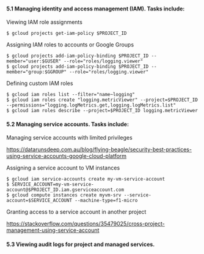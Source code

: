 #### 5.1 Managing identity and access management (IAM). Tasks include:

Viewing IAM role assignments
```
$ gcloud projects get-iam-policy $PROJECT_ID
```

Assigning IAM roles to accounts or Google Groups
```
$ gcloud projects add-iam-policy-binding $PROJECT_ID --member="user:$GUSER" --role="roles/logging.viewer"
$ gcloud projects add-iam-policy-binding $PROJECT_ID --member="group:$GGROUP" --role="roles/logging.viewer"
```

Defining custom IAM roles
```
$ gcloud iam roles list --filter="name~logging"
$ gcloud iam roles create "logging.metricViewer" --project=$PROJECT_ID --permissions="logging.logMetrics.get,logging.logMetrics.list"
$ gcloud iam roles describe --project=$PROJECT_ID logging.metricViewer
```

#### 5.2 Managing service accounts. Tasks include:

Managing service accounts with limited privileges

https://datarunsdeep.com.au/blog/flying-beagle/security-best-practices-using-service-accounts-google-cloud-platform

Assigning a service account to VM instances
```
$ gcloud iam service-accounts create my-vm-service-account
$ SERVICE_ACCOUNT=my-vm-service-account@$PROJECT_ID.iam.gserviceaccount.com
$ gcloud compute instances create myvm-srv --service-account=$SERVICE_ACCOUNT --machine-type=f1-micro
```

Granting access to a service account in another project

https://stackoverflow.com/questions/35479025/cross-project-management-using-service-account

#### 5.3 Viewing audit logs for project and managed services.
